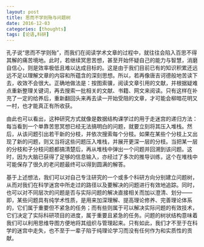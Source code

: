 ```yaml
---
layout: post
title: 思而不学则殆与问题树
date: 2016-12-03
categories: [thoughts]
tags: [论语,科研]
---
```


孔子说“思而不学则殆”，而我们在阅读学术文章的过程中，就往往会陷入百思不得其解的痛苦境地。此时，若继续冥思苦想，甚至开始怀疑自己的能力与智慧，消磨自信心，则是效率极低且难以达成目标的。这是由于我们目前已有的知识积累还远远不足以理解文章的内容和所蕴含的深刻思想。所以，若再像唐吉诃德般地苦读下去，收效不会很大。正确地做法是：按图索骥，阅读文章引用的文献，并根据疑难点重新整理关键词，再去搜索一批相关的文献、书籍、网文来阅读。只有这样在补充了一定的给养后，重新翻回头来再去读一开始受阻的文章，才可能会柳暗花明又一村，也才能真正有所收获。

由此也可以看出，这种研究方式就像是数据结构课学过的用于走迷宫的递归方法：每当看到一个单靠苦思冥想已经无法搞明白的问题，就要立刻将其压入堆栈。然后，从该问题引出若干新的分枝，并依次搜索每个分枝。如果在某些个分枝上又出现了新的问题，则又当将这些问题压入堆栈，并展开更深一层的分枝。当把某一层的分枝和子分枝问题都搞清楚后，再从堆栈中弹出一个问题并回溯到该问题。这时，因为大脑已获得了足够的信息输入，亦经过了多次的推导训练，这个在堆栈中可能保存了很久的老问题最终可以得到圆满的解答。

基于上述想法，我们可以对自己专注研究的一个或多个科研方向分别建立问题树，从而对我们在科学迷宫中所走过的路径以及要解决的问题进行有效地追踪。同时，也可以对不同层次的问题是否与实际问题的解决直接相关而加以澄清、划分——即，某些问题具有纯学术性质，是用来加深理解、提高理论修养、完善理论体系的，它们属于重要但不紧急的任务；而有些则属于可以解决实际问题的有效技术，它们决定了实际科研项目的进度，属于重要且紧急的任务。问题的树状结构意味着我们可以利用思维导图方便地将其组织与管理起来。只有如此，我们才不至于在科学的迷宫中走失，也不至于一辈子陷于纯理论学习而没有任何作为和实质性的贡献。
